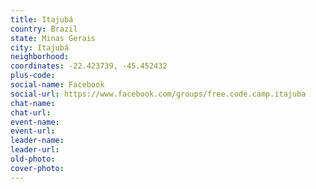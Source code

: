 ```yaml
---
title: Itajubá
country: Brazil
state: Minas Gerais
city: Itajubá
neighborhood: 
coordinates: -22.423739, -45.452432
plus-code:
social-name: Facebook
social-url: https://www.facebook.com/groups/free.code.camp.itajuba
chat-name:
chat-url:
event-name:
event-url:
leader-name:
leader-url:
old-photo: 
cover-photo:
---
```

